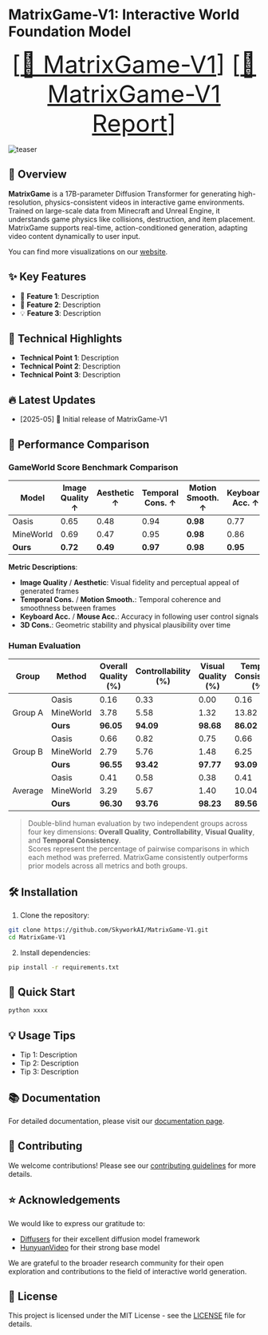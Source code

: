 <!-- markdownlint-disable first-line-h1 -->
<!-- markdownlint-disable html -->
<!-- markdownlint-disable no-duplicate-header -->

# MatrixGame-V1: Interactive World Foundation Model
<font size=7><div align='center' >  [[🤗 MatrixGame-V1](todo)] [[📖 MatrixGame-V1 Report](todo)] </div></font>


![teaser](xxx.png)

## 📝 Overview
**MatrixGame** is a 17B-parameter Diffusion Transformer for generating high-resolution, physics-consistent videos in interactive game environments. Trained on large-scale data from Minecraft and Unreal Engine, it understands game physics like collisions, destruction, and item placement. MatrixGame supports real-time, action-conditioned generation, adapting video content dynamically to user input.

You can find more visualizations on our [website](#).

## ✨ Key Features

- 🎯 **Feature 1**: Description
- 🚀 **Feature 2**: Description
- 💡 **Feature 3**: Description

## 🔬 Technical Highlights

- **Technical Point 1**: Description
- **Technical Point 2**: Description
- **Technical Point 3**: Description

## 🔥 Latest Updates

* [2025-05] 🎉 Initial release of MatrixGame-V1

## 🚀 Performance Comparison
### GameWorld Score Benchmark Comparison

| Model     | Image Quality ↑ | Aesthetic ↑ | Temporal Cons. ↑ | Motion Smooth. ↑ | Keyboard Acc. ↑ | Mouse Acc. ↑ | 3D Cons. ↑ |
|-----------|------------------|-------------|-------------------|-------------------|------------------|---------------|-------------|
| Oasis     | 0.65             | 0.48        | 0.94              | **0.98**          | 0.77             | 0.56          | 0.56        |
| MineWorld | 0.69             | 0.47        | 0.95              | **0.98**          | 0.86             | 0.64          | 0.51        |
| **Ours**  | **0.72**         | **0.49**    | **0.97**          | **0.98**          | **0.95**         | **0.95**      | **0.76**    |

**Metric Descriptions**:

- **Image Quality** / **Aesthetic**: Visual fidelity and perceptual appeal of generated frames  
- **Temporal Cons.** / **Motion Smooth.**: Temporal coherence and smoothness between frames  
- **Keyboard Acc.** / **Mouse Acc.**: Accuracy in following user control signals  
- **3D Cons.**: Geometric stability and physical plausibility over time

### Human Evaluation
<table>
  <thead>
    <tr>
      <th>Group</th>
      <th>Method</th>
      <th>Overall Quality (%)</th>
      <th>Controllability (%)</th>
      <th>Visual Quality (%)</th>
      <th>Temporal Consistency (%)</th>
    </tr>
  </thead>
  <tbody>
    <tr>
      <td rowspan="3">Group A</td>
      <td>Oasis</td>
      <td>0.16</td>
      <td>0.33</td>
      <td>0.00</td>
      <td>0.16</td>
    </tr>
    <tr>
      <td>MineWorld</td>
      <td>3.78</td>
      <td>5.58</td>
      <td>1.32</td>
      <td>13.82</td>
    </tr>
    <tr>
      <td><strong>Ours</strong></td>
      <td><strong>96.05</strong></td>
      <td><strong>94.09</strong></td>
      <td><strong>98.68</strong></td>
      <td><strong>86.02</strong></td>
    </tr>
    <tr>
      <td rowspan="3">Group B</td>
      <td>Oasis</td>
      <td>0.66</td>
      <td>0.82</td>
      <td>0.75</td>
      <td>0.66</td>
    </tr>
    <tr>
      <td>MineWorld</td>
      <td>2.79</td>
      <td>5.76</td>
      <td>1.48</td>
      <td>6.25</td>
    </tr>
    <tr>
      <td><strong>Ours</strong></td>
      <td><strong>96.55</strong></td>
      <td><strong>93.42</strong></td>
      <td><strong>97.77</strong></td>
      <td><strong>93.09</strong></td>
    </tr>
    <tr>
      <td rowspan="3">Average</td>
      <td>Oasis</td>
      <td>0.41</td>
      <td>0.58</td>
      <td>0.38</td>
      <td>0.41</td>
    </tr>
    <tr>
      <td>MineWorld</td>
      <td>3.29</td>
      <td>5.67</td>
      <td>1.40</td>
      <td>10.04</td>
    </tr>
    <tr>
      <td><strong>Ours</strong></td>
      <td><strong>96.30</strong></td>
      <td><strong>93.76</strong></td>
      <td><strong>98.23</strong></td>
      <td><strong>89.56</strong></td>
    </tr>
  </tbody>
</table>

> Double-blind human evaluation by two independent groups across four key dimensions: **Overall Quality**, **Controllability**, **Visual Quality**, and **Temporal Consistency**.  
> Scores represent the percentage of pairwise comparisons in which each method was preferred. MatrixGame consistently outperforms prior models across all metrics and both groups.


## 🛠️ Installation

1. Clone the repository:
```bash
git clone https://github.com/SkyworkAI/MatrixGame-V1.git
cd MatrixGame-V1
```

2. Install dependencies:
```bash
pip install -r requirements.txt
```

## 🚀 Quick Start

```bash
python xxxx
```

## 💡 Usage Tips

- Tip 1: Description
- Tip 2: Description
- Tip 3: Description

## 📚 Documentation

For detailed documentation, please visit our [documentation page](todo).

## 🤝 Contributing

We welcome contributions! Please see our [contributing guidelines](CONTRIBUTING.md) for more details.

## ⭐ Acknowledgements

We would like to express our gratitude to:

- [Diffusers](https://github.com/huggingface/diffusers) for their excellent diffusion model framework
- [HunyuanVideo](https://github.com/Tencent/HunyuanVideo) for their strong base model

We are grateful to the broader research community for their open exploration and contributions to the field of interactive world generation.

## 📄 License

This project is licensed under the MIT License - see the [LICENSE](LICENSE) file for details.
